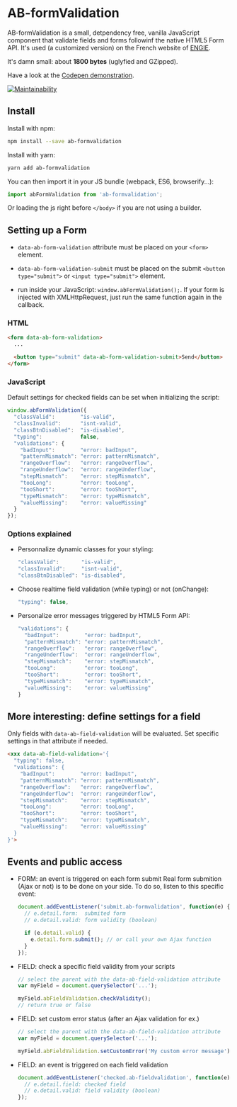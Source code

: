 # AB-formValidation

AB-formValidation is a small, detpendency free, vanilla JavaScript component that validate fields and forms followinf the native HTML5 Form API. It's used (a customized version) on the French website of [ENGIE](https://particuliers.engie.fr).

It's damn small: about **1800 bytes** (uglyfied and GZipped).

Have a look at the [Codepen demonstration](https://codepen.io/lordfpx/pen/RgdygX?editors=0010).

[![Maintainability](https://codeclimate.com/github/lordfpx/AB-formValidation/maintainability)](https://api.codeclimate.com/v1/badges/39290718f775d259c551/maintainability)



## Install

Install with npm:
```bash
npm install --save ab-formvalidation
````

Install with yarn:
```bash
yarn add ab-formvalidation
```

You can then import it in your JS bundle (webpack, ES6, browserify...):
```js
import abFormValidation from 'ab-formvalidation';
```

Or loading the js right before `</body>` if you are not using a builder.



## Setting up a Form

- `data-ab-form-validation` attribute must be placed on your `<form>` element.

- `data-ab-form-validation-submit` must be placed on the submit `<button type="submit">` or `<input type="submit">` element.

- run inside your JavaScript: `window.abFormValidation();`. If your form is injected with XMLHttpRequest, just run the same function again in the callback.


### HTML

```HTML
<form data-ab-form-validation>
  ...

  <button type="submit" data-ab-form-validation-submit>Send</button>
</form>
```

### JavaScript

Default settings for checked fields can be set when initializing the script:

```js
window.abFormValidation({
  "classValid":        "is-valid",
  "classInvalid":      "isnt-valid",
  "classBtnDisabled":  "is-disabled",
  "typing":            false,
  "validations": {
    "badInput":        "error: badInput",
    "patternMismatch": "error: patternMismatch",
    "rangeOverflow":   "error: rangeOverflow",
    "rangeUnderflow":  "error: rangeUnderflow",
    "stepMismatch":    "error: stepMismatch",
    "tooLong":         "error: tooLong",
    "tooShort":        "error: tooShort",
    "typeMismatch":    "error: typeMismatch",
    "valueMissing":    "error: valueMissing"
  }
});
```

### Options explained
* Personnalize dynamic classes for your styling:
  ```js
  "classValid":       "is-valid",
  "classInvalid":     "isnt-valid",
  "classBtnDisabled": "is-disabled",
  ```

* Choose realtime field validation (while typing) or not (onChange):
  ```js
  "typing": false,
  ```

* Personalize error messages triggered by HTML5 Form API:
  ```js
  "validations": {
    "badInput":        "error: badInput",
    "patternMismatch": "error: patternMismatch",
    "rangeOverflow":   "error: rangeOverflow",
    "rangeUnderflow":  "error: rangeUnderflow",
    "stepMismatch":    "error: stepMismatch",
    "tooLong":         "error: tooLong",
    "tooShort":        "error: tooShort",
    "typeMismatch":    "error: typeMismatch",
    "valueMissing":    "error: valueMissing"
  }
  ```


## More interesting: define settings for a field

Only fields with `data-ab-field-validation` will be evaluated. Set specific settings in that attribute if needed.

```html
<xxx data-ab-field-validation='{
  "typing": false,
  "validations": {
    "badInput":        "error: badInput",
    "patternMismatch": "error: patternMismatch",
    "rangeOverflow":   "error: rangeOverflow",
    "rangeUnderflow":  "error: rangeUnderflow",
    "stepMismatch":    "error: stepMismatch",
    "tooLong":         "error: tooLong",
    "tooShort":        "error: tooShort",
    "typeMismatch":    "error: typeMismatch",
    "valueMissing":    "error: valueMissing"
  }
}'>
```


## Events and public access

* FORM: an event is triggered on each form submit
  Real form submition (Ajax or not) is to be done on your side. To do so, listen to this specific event:

  ```js
  document.addEventListener('submit.ab-formvalidation', function(e) {
    // e.detail.form:  submited form
    // e.detail.valid: form validity (boolean)

    if (e.detail.valid) {
      e.detail.form.submit(); // or call your own Ajax function
    }
  });
  ```

* FIELD: check a specific field validity from your scripts
  ```js
  // select the parent with the data-ab-field-validation attribute
  var myField = document.querySelector('...');

  myField.abFieldValidation.checkValidity();
  // return true or false
  ```

* FIELD: set custom error status (after an Ajax validation for ex.)
  ```js
  // select the parent with the data-ab-field-validation attribute
  var myField = document.querySelector('...');

  myField.abFieldValidation.setCustomError('My custom error message');
  ```

* FIELD: an event is triggered on each field validation
  ```js
  document.addEventListener('checked.ab-fieldvalidation', function(e) {
    // e.detail.field: checked field
    // e.detail.valid: field validity (boolean)
  });
  ```
